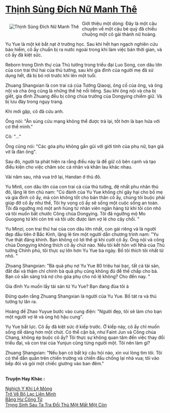 <a href="https://truyentiki.com/thinh-sung-dich-nu-manh-the.30696/" title="Thịnh Sủng Đích Nữ Manh Thê"><h1>Thịnh Sủng Đích Nữ Manh Thê</h1></a><div style="display:table"><img align="right" style="float: left; padding: 10px;" src="https://truyentiki.com/a/img/str/src/30696.jpg" alt="Thịnh Sủng Đích Nữ Manh Thê">Giới thiệu một dòng: Đây là một câu chuyện về một cậu bé quỷ đã chiều chuộng một cô gái thành nữ hoàng. <p></p> Yu Yue là một kẻ bắt nạt ở trường học. Sau khi hết hạn ngạch nghiên cứu bảo hiểm, cô ấy chuẩn bị ra nước ngoài trong khi làm việc bán thời gian, và cô ấy đã kiệt sức. <p></p> Reborn trong Dinh thự của Thủ tướng trong triều đại Luo Song, con dâu lớn của con trai thứ hai của thủ tướng, sau khi gia đình của người mẹ đã sử dụng hết, đã bị bỏ rơi trước khi lên một tuổi. <p></p> Zhuang Shangxian là con trai cả của Tướng Qiaoqi, ông cố của ông, và ông nội và cha ông cũng là những thế hệ nổi tiếng. Sau khi ông nội và cha bị giết, gia đình Zhuang đều bị công chúa trưởng của Dongying chiếm giữ. Và bị lưu đày trong ngụy trang. <p></p> Khi mới gặp, cô đã cứu anh. <p></p> Ông nói: "Ân sủng cứu mạng không thể được trả lại, tốt hơn là bạn hứa với cơ thể mình." <p></p> Cô: "..." <p></p> Ông cũng nói: "Các góa phụ không gần gũi với giới tính của phụ nữ, bạn giả vờ là đàn ông". <p></p> Sau đó, người ta phát hiện ra rằng điều này là để giữ cô bên cạnh và tạo điều kiện cho việc chăm sóc cá nhân và khăn lau khác nhau. <p></p> Vài năm sau, nhà vua trở lại, Handan ở thủ đô. <p></p> Yu Minli, con dâu lớn của con trai cả của thủ tướng, đệ nhất phu nhân thủ đô, lặng lẽ tìm chủ nam: "Cú đánh của Yu Yue không chỉ gây hại cho bố mẹ và gia đình cô ấy, mà còn không tốt cho bản thân cô ấy, chúng tôi buộc phải giúp đỡ cô ấy như thế, Tôi hy vọng cô ấy sẽ sống một cuộc sống an toàn. Tôi đã ngưỡng mộ một anh hùng từ nhân viên ngân hàng từ khi tôi còn nhỏ và tôi muốn bắt chước Công chúa Dongying. Tôi đã ngưỡng mộ Mo Guogong từ khi còn trẻ và tôi ước được làm vợ lẽ cho cây chổi. " <p></p> Yu Minzi, con trai thứ hai của con dâu lớn nhất, con gái riêng và là người đẹp đầu tiên ở Bắc Kinh, lặng lẽ tìm một người dẫn chương trình nam: "Yu Yue thật đáng khinh. Bạn không có lợi thế gì khi cưới cô ấy. Ông nội và công chúa Dongying không thích cô ấy chút nào. Nếu tôi kết hôn với Nhà của Thủ tướng Chính phủ, tôi thực sự lớn hơn Yu Yue ba ngày. Bố tôi thích tôi nhất từ ​​nhỏ. " <p></p> Zhuang Shangxian: "Bà quả phụ nợ Yu Yue 80 triệu hai bạc, tất cả tài sản, đất đai và thậm chí chính bà quả phụ cũng không đủ để thế chấp cho bà. Bạn có sẵn sàng trả nợ cho góa phụ cho nô lệ không? Cho đến nay. " <p></p> Gia đình Yu muốn lấy tài sản từ Yu Yue? Bạn đang đùa tôi à <p></p> Đừng quên rằng Zhuang Shangxian là người của Yu Yue. Bố tát ra và thủ tướng tự lăn ra. <p></p> Hoàng đế Zhao Yuyue bước vào cung điện: "Người đẹp, tôi sẽ làm cho bạn một người vợ lẽ và ủng hộ hậu cung". <p></p> Yu Yue bất lực. Cô ấy đã kiệt sức ở kiếp trước. Ở kiếp này, cô ấy chỉ muốn sống dễ dàng hơn một chút. Có thể cặn bã, như Faint Jun và Công chúa Chang, không ép buộc cô ấy? Tôi thực sự không quan tâm đến việc thay đổi triều đại, và con trai của Yunjun cũng từng người một. Tôi nên làm gì? <p></p> Zhuang Shangxian: "Nếu bạn có bất kỳ câu hỏi nào, xin vui lòng tìm tôi. Tôi có thể dẫn quân trên chiến trường và chiến đấu chống lại nhà vua; tôi vào bếp đói và gói một chiếc giường vào ban đêm."</div><p><br><b>Truyện Hay Khác :</b></p><a href="https://truyentiki.com/nghich-y-khi-le-mong.30695/" alt="Nghịch Y Khi Lệ Mỏng">Nghịch Y Khi Lệ Mỏng</a><br/><a href="https://github.com/nownovels/truyenhay/tree/master/truyenhay/30649/README.md" alt="Trở Về Bộ Lạc Liên Minh">Trở Về Bộ Lạc Liên Minh</a><br/><a href="https://github.com/nownovels/truyenhay/tree/master/truyenhay/30690/README.md" alt="Bằng Hư Công Tử">Bằng Hư Công Tử</a><br/><a href="https://github.com/nownovels/top500/tree/master/truyenhay/33635/" alt="Trọng Sinh Sau Ta Tra Đối Thủ Một Mất Một Còn">Trọng Sinh Sau Ta Tra Đối Thủ Một Mất Một Còn</a><br/>